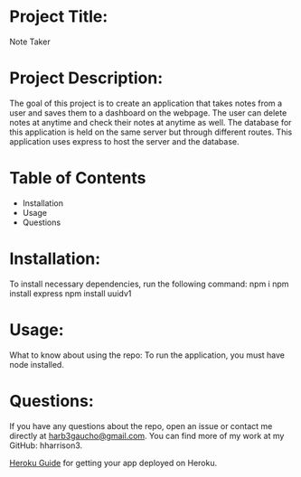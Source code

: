 # Project Title: 
Note Taker
# Project Description: 
The goal of this project is to create an application that takes notes from a user and saves them to a dashboard on the webpage. The user can delete notes at anytime and check their notes at anytime as well. The database for this application is held on the same server but through different routes. This application uses express to host the server and the database.
# Table of Contents
* Installation
* Usage
* Questions
# Installation: 
To install necessary dependencies, run the following command:
npm i
npm install express
npm install uuidv1
# Usage: 
What to know about using the repo: To run the application, you must have node installed. 

# Questions:
If you have any questions about the repo, open an issue or contact
me directly at harb3gaucho@gmail.com. You can find more of my work at my GitHub: hharrison3.

[Heroku Guide](../04-Supplemental/HerokuGuide.md) for getting your app deployed on Heroku.

